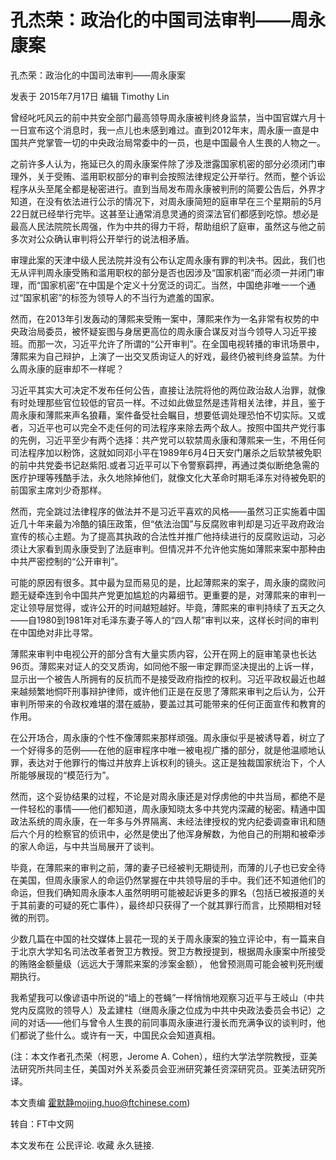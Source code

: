 # 孔杰荣：政治化的中国司法审判——周永康案

孔杰荣：政治化的中国司法审判——周永康案

发表于 2015年7月17日 编辑 Timothy Lin

曾经叱吒风云的前中共安全部门最高领导周永康被判终身监禁，当中国官媒六月十一日宣布这个消息时，我一点儿也未感到难过。直到2012年末，周永康一直是中国共产党掌管一切的中央政治局常委中的一员，也是中国最令人生畏的人物之一。

之前许多人认为，拖延已久的周永康案件除了涉及泄露国家机密的部分必须闭门审理外，关于受贿、滥用职权部分的审判会按照法律规定公开举行。然而，整个诉讼程序从头至尾全都是秘密进行。直到当局发布周永康被判刑的简要公告后，外界才知道，在没有依法进行公示的情况下，对周永康简短的庭审早在三个星期前的5月22日就已经举行完毕。这甚至让通常消息灵通的资深法官们都感到吃惊。想必是最高人民法院院长周强，作为中共的得力干将，帮助组织了庭审，虽然这与他之前多次对公众确认审判将公开举行的说法相矛盾。

审理此案的天津中级人民法院并没有公布认定周永康有罪的判决书。因此，我们也无从评判周永康受贿和滥用职权的部分是否也因涉及“国家机密”而必须一并闭门审理，而“国家机密”在中国是个定义十分宽泛的词汇。当然，中国绝非唯一一个通过“国家机密”的标签为领导人的不当行为遮羞的国家。

然而，在2013年引发轰动的薄熙来受贿一案中，薄熙来作为一名非常有权势的中央政治局委员，被怀疑妄图与身居更高位的周永康合谋反对当今领导人习近平接班。而那一次，习近平允许了所谓的“公开审判”。在全国电视转播的审讯场景中，薄熙来为自己辩护，上演了一出交叉质询证人的好戏，最终仍被判终身监禁。为什么周永康的庭审却不一样呢？

习近平其实大可决定不发布任何公告，直接让法院将他的两位政治敌人治罪，就像有时处理那些官位较低的官员一样。不过如此做显然是违背相关法律，并且，鉴于周永康和薄熙来声名狼藉，案件备受社会瞩目，想要低调处理恐怕不切实际。又或者，习近平也可以完全不走任何的司法程序来除去两个敌人。按照中国共产党行事的先例，习近平至少有两个选择：共产党可以软禁周永康和薄熙来一生，不用任何司法程序加以粉饰，这就如同邓小平在1989年6月4日天安门屠杀之后软禁被免职的前中共党委书记赵紫阳.或者习近平可以下令警察羁押，再通过类似断绝急需的医疗护理等残酷手法，永久地除掉他们，就像文化大革命时期毛泽东对待被免职的前国家主席刘少奇那样。

然而，完全跳过法律程序的做法并不是习近平喜欢的风格——虽然习正实施着中国近几十年来最为冷酷的镇压政策，但“依法治国”与反腐败审判却是习近平政府政治宣传的核心主题。为了提高其执政的合法性并推广他持续进行的反腐败运动，习必须让大家看到周永康受到了法庭审判。但情况并不允许他实施如薄熙来案中那种由中共严密控制的“公开审判”。

可能的原因有很多。其中最为显而易见的是，比起薄熙来的案子，周永康的腐败问题无疑牵连到令中国共产党更加尴尬的内幕细节。更重要的是，对薄熙来的审判一定让领导层觉得，或许公开的时间越短越好。毕竟，薄熙来的审判持续了五天之久——自1980到1981年对毛泽东妻子等人的“四人帮”审判以来，这样长时间的审判在中国绝对非比寻常。

薄熙来审判中电视公开的部分含有大量实质内容，公开在网上的庭审笔录也长达96页。薄熙来对证人的交叉质询，如同他不服一审定罪而坚决提出的上诉一样，显示出一个被告人所拥有的反抗而不是接受政府指控的权利。习近平政权最近也越来越频繁地恫吓刑事辩护律师，或许他们正是在反思了薄熙来审判之后认为，公开审判所带来的令政权难堪的潜在威胁，要盖过其可能带来的任何正面宣传和教育的作用。

在公开场合，周永康的个性不像薄熙来那样顽强。周永康似乎是被诱导着，树立了一个好得多的范例——在他的庭审程序中唯一被电视广播的部分，就是他温顺地认罪，表达对于他罪行的悔过并放弃上诉权利的镜头。这正是独裁国家统治下，个人所能够展现的“模范行为”。

然而，这个妥协结果的过程，不论是对周永康还是对俘虏他的中共当局，都绝不是一件轻松的事情——他们都知道，周永康知晓太多中共党内深藏的秘密。精通中国政法系统的周永康，在一年多与外界隔离、未经法律授权的党内纪委调查审讯和随后六个月的检察官的侦讯中，必然是使出了他浑身解数，为他自己的刑期和被牵涉的家人命运，与中共当局展开了谈判。

毕竟，在薄熙来的审判之前，薄的妻子已经被判无期徒刑，而薄的儿子也已安全待在美国，但周永康家人的命运仍然掌握在中共领导层的手中。我们还不知道他们的命运，但我们确知周永康本人虽然明明可能被起诉更多的罪名（包括已被报道的关于其前妻的可疑的死亡事件），最终却只获得了一个就其罪行而言，比预期相对轻微的刑罚。

少数几篇在中国的社交媒体上昙花一现的关于周永康案的独立评论中，有一篇来自于北京大学知名司法改革者贺卫方教授。贺卫方教授提到，根据周永康案中所接受的贿赂金额量级（远远大于薄熙来案的涉案金额）， 他曾预测周可能会被判死刑缓期执行。

我希望我可以像谚语中所说的“墙上的苍蝇”一样悄悄地观察习近平与王岐山（中共党内反腐败的领导人）及孟建柱（继周永康之位成为中共中央政法委员会书记）之间的对话——他们与曾令人生畏的前同事周永康进行漫长而充满争议的谈判时，他们都说了些什么。或许有一天，中国民众会知道真相。

(注：本文作者孔杰荣（柯恩，Jerome A. Cohen），纽约大学法学院教授，亚美法研究所共同主任，美国对外关系委员会亚洲研究兼任资深研究员。亚美法研究所译。

本文责编 霍默静mojing.huo@ftchinese.com)

转自：FT中文网

本文发布在 公民评论. 收藏 永久链接.